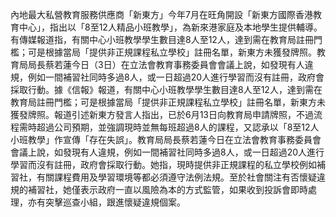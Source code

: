 內地最大私營教育服務供應商「新東方」今年7月在旺角開設「新東方國際香港教育中心」，指出以「8至12人精品小班教學」，為新來港家庭及本地學生提供輔導。有傳媒報道指，有關中心小班教學學生數目達8人至12人，達到需在教育局註冊門檻；可是根據當局「提供非正規課程私立學校」註冊名單，新東方未獲發牌照。教育局局長蔡若蓮今日（3日）在立法會教育事務委員會會議上說，如發現有人違規，例如一間補習社同時多過8人，或一日超過20人進行學習而沒有註冊，政府會採取行動。據《信報》報道，有關中心小班教學學生數目達8人至12人，達到需在教育局註冊門檻；可是根據當局「提供非正規課程私立學校」註冊名單，新東方未獲發牌照。報道引述新東方發言人指出，已於6月13日向教育局申請牌照，不過流程需時超過公司預期，並強調現時並無每班超過8人的課程，又認承以「8至12人小班教學」作宣傳「存在失誤」。教育局局長蔡若蓮今日在立法會教育事務委員會會議上說，如發現有人違規，例如一間補習社同時多過8人，或一日超過20人進行學習而沒有註冊，政府會採取行動。她指，現時提供非正規課程的私立學校例如補習社，有關課程費用及學習環境等都必須遵守法例法規。至於社會關注有否懷疑違規的補習社，她僅表示政府一直以風險為本的方式監管，如果收到投訴會即時處理，亦有突擊巡查小組，跟進懷疑違規個案。